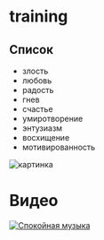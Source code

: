 # training
## Список
* злость
* любовь
* радость
* гнев
* счастье
* умиротворение
* энтузиазм
* восхищение
* мотивированность

![картинка](https://avatars.mds.yandex.net/i?id=d4b2857b69f097076fcf8c0e49f0fc40-5463607-images-thumbs&n=13)

# Видео
[![Спокойная музыка](https://avatars.mds.yandex.net/i?id=0ea613ec54932b09c3db389848d2e719-5341506-images-thumbs&n=13)](https://youtu.be/m7bl0M-ng5I)